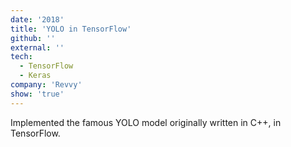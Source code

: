 ```yaml
---
date: '2018'
title: 'YOLO in TensorFlow'
github: ''
external: ''
tech:
  - TensorFlow
  - Keras
company: 'Revvy'
show: 'true'
---
```


Implemented the famous YOLO model originally written in C++, in TensorFlow.
